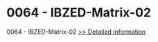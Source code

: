 # 0064 - IBZED-Matrix-02
0064 - IBZED-Matrix-02
[>> Detailed information](https://secure.shareit.com/shareit/product.html?productid=300951607&affiliateid=200057808)